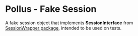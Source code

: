 # Pollus - Fake Session
A fake session object that implements **SessionInterface** from [SessionWrapper package](https://github.com/renancavalieri/pollus-session-wrapper), intended to be used on tests.
